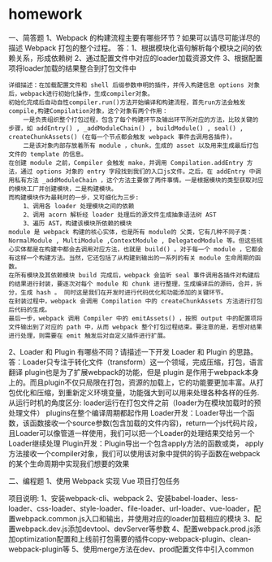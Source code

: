 # homework
一、简答题
1、Webpack 的构建流程主要有哪些环节？如果可以请尽可能详尽的描述 Webpack 打包的整个过程。
答：1、根据模块化语句解析每个模块之间的依赖关系，形成依赖树
    2、通过配置文件中对应的loader加载资源文件
    3、根据配置项将loader加载的结果整合到打包文件中

    详细描述：在加载配置文件和 shell 后缀参数申明的插件，并传入构建信息 options 对象后，webpack进行初始化操作，生成compiler对象。
    初始化完成后自动自性compiler.run()方法开始编译和构建流程，首先run方法会触发compile,构建Compilation对象，这个对象有两个作用：
        一是负责组织整个打包过程，包含了每个构建环节及输出环节所对应的方法，比较关键的步骤，如 addEntry() , _addModuleChain() , buildModule() , seal() , createChunkAssets() (在每一个节点都会触发 webpack 事件去调用各插件)。
        二是该对象内部存放着所有 module ，chunk，生成的 asset 以及用来生成最后打包文件的 template 的信息。
    在创建 module 之前，Compiler 会触发 make，并调用 Compilation.addEntry 方法，通过 options 对象的 entry 字段找到我们的入口js文件。之后，在 addEntry 中调用私有方法 _addModuleChain ，这个方法主要做了两件事情。一是根据模块的类型获取对应的模块工厂并创建模块，二是构建模块。
    而构建模块作为最耗时的一步，又可细化为三步:
        1、调用各 loader 处理模块之间的依赖
        2、调用 acorn 解析经 loader 处理后的源文件生成抽象语法树 AST
        3、遍历 AST，构建该模块所依赖的模块
    module 是 webpack 构建的核心实体，也是所有 module的 父类，它有几种不同子类：NormalModule , MultiModule ,ContextModule , DelegatedModule 等。但这些核心实体都是在构建中都会去调用对应方法，也就是 build() 。对于每一个 module ，它都会有这样一个构建方法。当然，它还包括了从构建到输出的一系列的有关 module 生命周期的函数。
    在所有模块及其依赖模块 build 完成后，webpack 会监听 seal 事件调用各插件对构建后的结果进行封装，要逐次对每个 module 和 chunk 进行整理，生成编译后的源码，合并，拆分，生成 hash 。 同时这是我们在开发时进行代码优化和功能添加的关键环节。
    在封装过程中，webpack 会调用 Compilation 中的 createChunkAssets 方法进行打包后代码的生成。
    最后一步，webpack 调用 Compiler 中的 emitAssets() ，按照 output 中的配置项将文件输出到了对应的 path 中，从而 webpack 整个打包过程结束。要注意的是，若想对结果进行处理，则需要在 emit 触发后对自定义插件进行扩展。

2、Loader 和 Plugin 有哪些不同？请描述一下开发 Loader 和 Plugin 的思路。
答：Loader只专注于转化文件（transform）这一个领域，完成压缩，打包，语言翻译
    plugin也是为了扩展webpack的功能，但是 plugin 是作用于webpack本身上的。而且plugin不仅只局限在打包，资源的加载上，它的功能要更加丰富。从打包优化和压缩，到重新定义环境变量，功能强大到可以用来处理各种各样的任务.
    从运行时机的角度区分:
        loader运行在打包文件之前（loader为在模块加载时的预处理文件）
        plugins在整个编译周期都起作用
    Loader开发：Loader导出一个函数，该函数接收一个source参数(包含加载的文件内容)，return一个js代码片段，且Loader可以像管道一样使用，我们可以把一个Loader的处理结果交给另一个Loader继续处理
    Plugin开发：Plugin导出一个包含apply方法的函数或类， apply方法接收一个compiler对象，我们可以使用该对象中提供的钩子函数在webpack的某个生命周期中实现我们想要的效果

二、编程题
1、使用 Webpack 实现 Vue 项目打包任务

项目说明:
    1、安装webpack-cli、webpack
    2、安装babel-loader、less-loader、css-loader、style-loader、file-loader、url-loader、vue-loader，配置webpack.common.js入口和输出，并使用对应的loader加载相应的模块
    3、配置webpack.dev.js添加devtool、devServer等参数
    4、配置webpack.prod.js添加optimization配置和上线前打包需要的插件copy-webpack-plugin、clean-webpack-plugin等
    5、使用merge方法在dev、prod配置文件中引入common

    